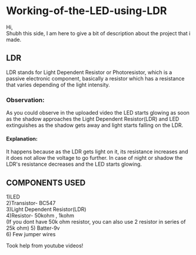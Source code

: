 # Working-of-the-LED-using-LDR

Hi,                            
Shubh this side, I am here to give a bit of description about the project that i made.


## LDR 

LDR stands for Light Dependent Resistor or Photoresistor, which is a passive electronic
component, basically a resistor which has a resistance that varies depending of the light intensity.

### Observation:
As you could observe in the uploaded video the LED starts glowing as soon as the shadow 
approaches the Light Dependent Resistor(LDR) and LED extinguishes as the shadow gets away and 
light starts falling  on the LDR.

#### Explanation:

It happens because as the LDR gets light on it, its resistance increases and it does not allow 
the voltage to go further. In case of night or shadow the LDR's resistance decreases and the LED 
starts glowing. 
                                  
                                                          
## COMPONENTS USED
1)LED                                                                            
2)Transistor- BC547                                                               
3)Light Dependent Resistor(LDR)                                                                
4)Resistor- 50kohm , 1kohm                                                                                                          
(If you dont have 50k ohm resistor, you can also use 2 resistor in series of 25k ohm)
5) Batter-9v                                                     
6) Few jumper wires                                                                                       

Took help from youtube videos!
